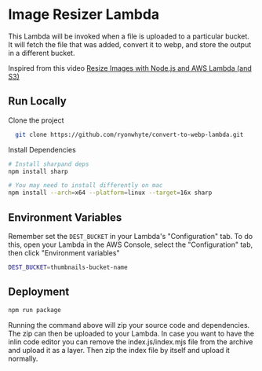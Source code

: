 # Image Resizer Lambda

This Lambda will be invoked when a file is uploaded to a particular bucket. It will fetch the file that was added, convert it to webp, and store the output in a different bucket.

Inspired from this video [Resize Images with Node.js and AWS Lambda (and S3)](https://www.youtube.com/watch?v=QFgJFoS_Hl0)

## Run Locally

Clone the project

```bash
  git clone https://github.com/ryonwhyte/convert-to-webp-lambda.git
```

Install Dependencies

```bash
# Install sharpand deps
npm install sharp
```

```bash
# You may need to install differently on mac
npm install --arch=x64 --platform=linux --target=16x sharp
```

## Environment Variables

Remember set the `DEST_BUCKET` in your Lambda's "Configuration" tab. To do this, open your Lambda in the AWS Console, select the "Configuration" tab, then click "Environment variables"

```bash
DEST_BUCKET=thumbnails-bucket-name
```

## Deployment

```bash
npm run package
```

Running the command above will zip your source code and dependencies. The zip can then be uploaded to your Lambda. In case you want to have the inlin code editor you can remove the index.js/index.mjs file from the archive and upload it as a layer. Then zip the index file by itself and upload it normally.
